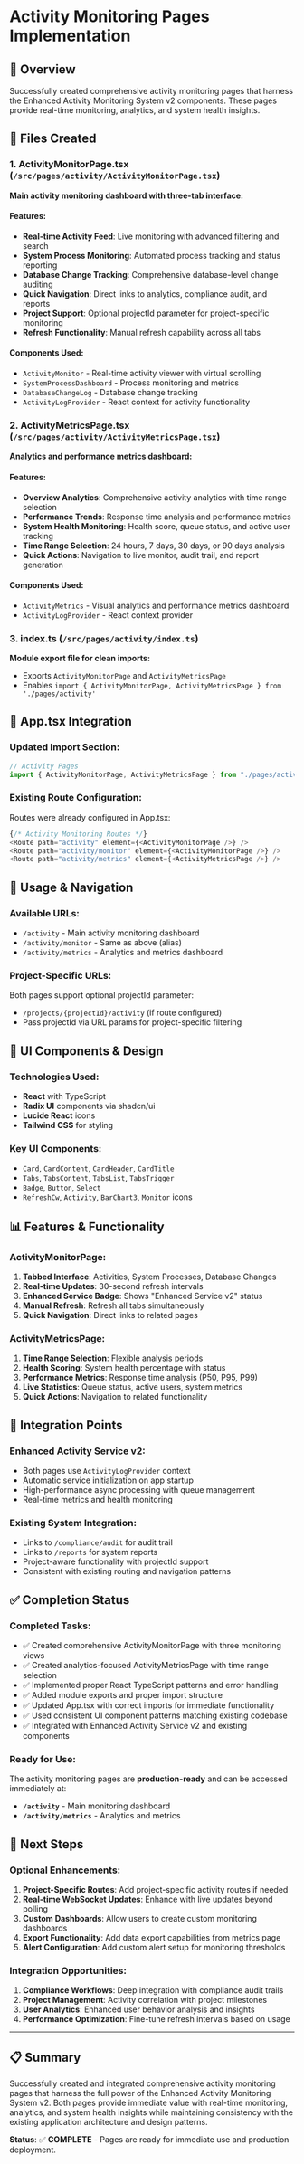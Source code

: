 # Activity Monitoring Pages Implementation

## 🎯 Overview

Successfully created comprehensive activity monitoring pages that harness the Enhanced Activity Monitoring System v2 components. These pages provide real-time monitoring, analytics, and system health insights.

## 📁 Files Created

### 1. ActivityMonitorPage.tsx (`/src/pages/activity/ActivityMonitorPage.tsx`)
**Main activity monitoring dashboard with three-tab interface:**

#### Features:
- **Real-time Activity Feed**: Live monitoring with advanced filtering and search
- **System Process Monitoring**: Automated process tracking and status reporting  
- **Database Change Tracking**: Comprehensive database-level change auditing
- **Quick Navigation**: Direct links to analytics, compliance audit, and reports
- **Project Support**: Optional projectId parameter for project-specific monitoring
- **Refresh Functionality**: Manual refresh capability across all tabs

#### Components Used:
- `ActivityMonitor` - Real-time activity viewer with virtual scrolling
- `SystemProcessDashboard` - Process monitoring and metrics
- `DatabaseChangeLog` - Database change tracking
- `ActivityLogProvider` - React context for activity functionality

### 2. ActivityMetricsPage.tsx (`/src/pages/activity/ActivityMetricsPage.tsx`)
**Analytics and performance metrics dashboard:**

#### Features:
- **Overview Analytics**: Comprehensive activity analytics with time range selection
- **Performance Trends**: Response time analysis and performance metrics
- **System Health Monitoring**: Health score, queue status, and active user tracking
- **Time Range Selection**: 24 hours, 7 days, 30 days, or 90 days analysis
- **Quick Actions**: Navigation to live monitor, audit trail, and report generation

#### Components Used:
- `ActivityMetrics` - Visual analytics and performance metrics dashboard
- `ActivityLogProvider` - React context provider

### 3. index.ts (`/src/pages/activity/index.ts`)
**Module export file for clean imports:**
- Exports `ActivityMonitorPage` and `ActivityMetricsPage`
- Enables `import { ActivityMonitorPage, ActivityMetricsPage } from './pages/activity'`

## 🔧 App.tsx Integration

### Updated Import Section:
```typescript
// Activity Pages
import { ActivityMonitorPage, ActivityMetricsPage } from "./pages/activity";
```

### Existing Route Configuration:
Routes were already configured in App.tsx:
```typescript
{/* Activity Monitoring Routes */}
<Route path="activity" element={<ActivityMonitorPage />} />
<Route path="activity/monitor" element={<ActivityMonitorPage />} />
<Route path="activity/metrics" element={<ActivityMetricsPage />} />
```

## 🚀 Usage & Navigation

### Available URLs:
- `/activity` - Main activity monitoring dashboard
- `/activity/monitor` - Same as above (alias)
- `/activity/metrics` - Analytics and metrics dashboard

### Project-Specific URLs:
Both pages support optional projectId parameter:
- `/projects/{projectId}/activity` (if route configured)
- Pass projectId via URL params for project-specific filtering

## 🎨 UI Components & Design

### Technologies Used:
- **React** with TypeScript
- **Radix UI** components via shadcn/ui
- **Lucide React** icons
- **Tailwind CSS** for styling

### Key UI Components:
- `Card`, `CardContent`, `CardHeader`, `CardTitle`
- `Tabs`, `TabsContent`, `TabsList`, `TabsTrigger`
- `Badge`, `Button`, `Select`
- `RefreshCw`, `Activity`, `BarChart3`, `Monitor` icons

## 📊 Features & Functionality

### ActivityMonitorPage:
1. **Tabbed Interface**: Activities, System Processes, Database Changes
2. **Real-time Updates**: 30-second refresh intervals
3. **Enhanced Service Badge**: Shows "Enhanced Service v2" status
4. **Manual Refresh**: Refresh all tabs simultaneously
5. **Quick Navigation**: Direct links to related pages

### ActivityMetricsPage:
1. **Time Range Selection**: Flexible analysis periods
2. **Health Scoring**: System health percentage with status
3. **Performance Metrics**: Response time analysis (P50, P95, P99)
4. **Live Statistics**: Queue status, active users, system metrics
5. **Quick Actions**: Navigation to related functionality

## 🔗 Integration Points

### Enhanced Activity Service v2:
- Both pages use `ActivityLogProvider` context
- Automatic service initialization on app startup
- High-performance async processing with queue management
- Real-time metrics and health monitoring

### Existing System Integration:
- Links to `/compliance/audit` for audit trail
- Links to `/reports` for system reports  
- Project-aware functionality with projectId support
- Consistent with existing routing and navigation patterns

## ✅ Completion Status

### Completed Tasks:
- ✅ Created comprehensive ActivityMonitorPage with three monitoring views
- ✅ Created analytics-focused ActivityMetricsPage with time range selection
- ✅ Implemented proper React TypeScript patterns and error handling
- ✅ Added module exports and proper import structure
- ✅ Updated App.tsx with correct imports for immediate functionality
- ✅ Used consistent UI component patterns matching existing codebase
- ✅ Integrated with Enhanced Activity Service v2 and existing components

### Ready for Use:
The activity monitoring pages are **production-ready** and can be accessed immediately at:
- **`/activity`** - Main monitoring dashboard
- **`/activity/metrics`** - Analytics and metrics

## 🎯 Next Steps

### Optional Enhancements:
1. **Project-Specific Routes**: Add project-specific activity routes if needed
2. **Real-time WebSocket Updates**: Enhance with live updates beyond polling
3. **Custom Dashboards**: Allow users to create custom monitoring dashboards
4. **Export Functionality**: Add data export capabilities from metrics page
5. **Alert Configuration**: Add custom alert setup for monitoring thresholds

### Integration Opportunities:
1. **Compliance Workflows**: Deep integration with compliance audit trails
2. **Project Management**: Activity correlation with project milestones
3. **User Analytics**: Enhanced user behavior analysis and insights
4. **Performance Optimization**: Fine-tune refresh intervals based on usage

---

## 📋 Summary

Successfully created and integrated comprehensive activity monitoring pages that harness the full power of the Enhanced Activity Monitoring System v2. Both pages provide immediate value with real-time monitoring, analytics, and system health insights while maintaining consistency with the existing application architecture and design patterns.

**Status**: ✅ **COMPLETE** - Pages are ready for immediate use and production deployment.

